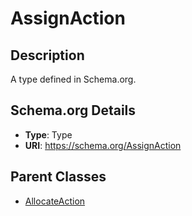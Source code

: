 # AssignAction

## Description
A type defined in Schema.org.

## Schema.org Details
- **Type**: Type
- **URI**: https://schema.org/AssignAction

## Parent Classes
- [AllocateAction](../AllocateAction.md)

